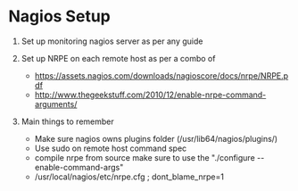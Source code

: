 # Nagios Setup

 1.  Set up monitoring nagios server as per any guide
 2.  Set up NRPE on each remote host as per a combo of

      * https://assets.nagios.com/downloads/nagioscore/docs/nrpe/NRPE.pdf
      * http://www.thegeekstuff.com/2010/12/enable-nrpe-command-arguments/
 3.  Main things to remember

      * Make sure nagios owns plugins folder (/usr/lib64/nagios/plugins/)
      * Use sudo on remote host command spec
      * compile nrpe from source make sure to use the "./configure --enable-command-args"
      * /usr/local/nagios/etc/nrpe.cfg   ;   dont_blame_nrpe=1
    

